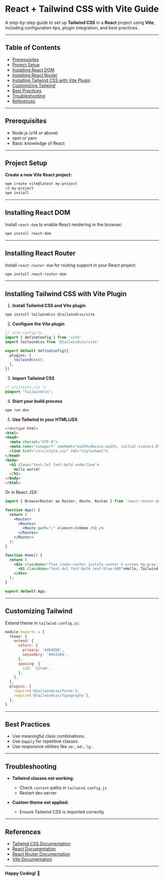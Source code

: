 # React + Tailwind CSS with Vite Guide

A step-by-step guide to set up **Tailwind CSS** in a **React** project using **Vite**, including configuration tips, plugin integration, and best practices.

---

## Table of Contents

* [Prerequisites](#prerequisites)
* [Project Setup](#project-setup)
* [Installing React DOM](#installing-react-dom)
* [Installing React Router](#installing-react-router)
* [Installing Tailwind CSS with Vite Plugin](#installing-tailwind-css-with-vite-plugin)
* [Customizing Tailwind](#customizing-tailwind)
* [Best Practices](#best-practices)
* [Troubleshooting](#troubleshooting)
* [References](#references)

---

## Prerequisites

* Node.js (v14 or above)
* npm or yarn
* Basic knowledge of React

---

## Project Setup

**Create a new Vite React project:**

```bash
npm create vite@latest my-project
cd my-project
npm install
```

---

## Installing React DOM

Install `react-dom` to enable React rendering in the browser:

```bash
npm install react-dom
```

---

## Installing React Router

Install `react-router-dom` for routing support in your React project:

```bash
npm install react-router-dom
```

---

## Installing Tailwind CSS with Vite Plugin

1. **Install Tailwind CSS and Vite plugin**

```bash
npm install tailwindcss @tailwindcss/vite
```

2. **Configure the Vite plugin**

```typescript
// vite.config.ts
import { defineConfig } from 'vite'
import tailwindcss from '@tailwindcss/vite'

export default defineConfig({
  plugins: [
    tailwindcss(),
  ],
})
```

3. **Import Tailwind CSS**

```css
/* src/style.css */
@import "tailwindcss";
```

4. **Start your build process**

```bash
npm run dev
```

5. **Use Tailwind in your HTML/JSX**

```html
<!doctype html>
<html>
<head>
  <meta charset="UTF-8">
  <meta name="viewport" content="width=device-width, initial-scale=1.0">
  <link href="/src/style.css" rel="stylesheet">
</head>
<body>
  <h1 class="text-3xl font-bold underline">
    Hello world!
  </h1>
</body>
</html>
```

Or in React JSX:

```jsx
import { BrowserRouter as Router, Route, Routes } from 'react-router-dom';

function App() {
  return (
    <Router>
      <Routes>
        <Route path="/" element={<Home />} />
      </Routes>
    </Router>
  );
}

function Home() {
  return (
    <div className="flex items-center justify-center h-screen bg-gray-100">
      <h1 className="text-4xl font-bold text-blue-600">Hello, Tailwind!</h1>
    </div>
  );
}

export default App;
```

---

## Customizing Tailwind

Extend theme in `tailwind.config.js`:

```javascript
module.exports = {
  theme: {
    extend: {
      colors: {
        primary: '#1D4ED8',
        secondary: '#9333EA',
      },
      spacing: {
        128: '32rem',
      },
    },
  },
  plugins: [
    require('@tailwindcss/forms'),
    require('@tailwindcss/typography'),
  ],
}
```

---

## Best Practices

* Use meaningful class combinations.
* Use `@apply` for repetitive classes.
* Use responsive utilities like `sm:`, `md:`, `lg:`.

---

## Troubleshooting

* **Tailwind classes not working:**

  * Check `content` paths in `tailwind.config.js`
  * Restart dev server

* **Custom theme not applied:**

  * Ensure Tailwind CSS is imported correctly

---

## References

* [Tailwind CSS Documentation](https://tailwindcss.com/docs)
* [React Documentation](https://reactjs.org/docs/getting-started.html)
* [React Router Documentation](https://reactrouter.com/)
* [Vite Documentation](https://vitejs.dev/guide/)

---

**Happy Coding! 🚀**
